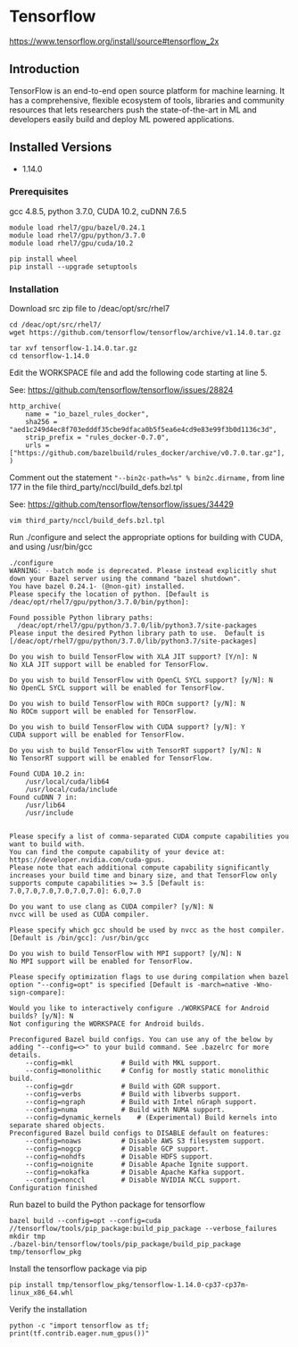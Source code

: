 # Tensorflow

https://www.tensorflow.org/install/source#tensorflow_2x

## Introduction

TensorFlow is an end-to-end open source platform for machine learning. It has 
a comprehensive, flexible ecosystem of tools, libraries and community resources 
that lets researchers push the state-of-the-art in ML and developers easily 
build and deploy ML powered applications.

## Installed Versions

 - 1.14.0

### Prerequisites

gcc 4.8.5, python 3.7.0, CUDA 10.2, cuDNN 7.6.5

```
module load rhel7/gpu/bazel/0.24.1
module load rhel7/gpu/python/3.7.0
module load rhel7/gpu/cuda/10.2

pip install wheel
pip install --upgrade setuptools
```

### Installation

Download src zip file to /deac/opt/src/rhel7
```
cd /deac/opt/src/rhel7/
wget https://github.com/tensorflow/tensorflow/archive/v1.14.0.tar.gz

tar xvf tensorflow-1.14.0.tar.gz 
cd tensorflow-1.14.0
```

Edit the WORKSPACE file and add the following code starting at line 5.

See: https://github.com/tensorflow/tensorflow/issues/28824
```
http_archive(
    name = "io_bazel_rules_docker",
    sha256 = "aed1c249d4ec8f703edddf35cbe9dfaca0b5f5ea6e4cd9e83e99f3b0d1136c3d",
    strip_prefix = "rules_docker-0.7.0",
    urls = ["https://github.com/bazelbuild/rules_docker/archive/v0.7.0.tar.gz"],
)
```
Comment out the statement ```"--bin2c-path=%s" % bin2c.dirname,``` from line 177 in the file third_party/nccl/build_defs.bzl.tpl

See: https://github.com/tensorflow/tensorflow/issues/34429
```
vim third_party/nccl/build_defs.bzl.tpl
```


Run ./configure and select the appropriate options for building with CUDA, and using /usr/bin/gcc

```
./configure 
WARNING: --batch mode is deprecated. Please instead explicitly shut down your Bazel server using the command "bazel shutdown".
You have bazel 0.24.1- (@non-git) installed.
Please specify the location of python. [Default is /deac/opt/rhel7/gpu/python/3.7.0/bin/python]: 

Found possible Python library paths:
  /deac/opt/rhel7/gpu/python/3.7.0/lib/python3.7/site-packages
Please input the desired Python library path to use.  Default is [/deac/opt/rhel7/gpu/python/3.7.0/lib/python3.7/site-packages]

Do you wish to build TensorFlow with XLA JIT support? [Y/n]: N
No XLA JIT support will be enabled for TensorFlow.

Do you wish to build TensorFlow with OpenCL SYCL support? [y/N]: N
No OpenCL SYCL support will be enabled for TensorFlow.

Do you wish to build TensorFlow with ROCm support? [y/N]: N
No ROCm support will be enabled for TensorFlow.

Do you wish to build TensorFlow with CUDA support? [y/N]: Y
CUDA support will be enabled for TensorFlow.

Do you wish to build TensorFlow with TensorRT support? [y/N]: N
No TensorRT support will be enabled for TensorFlow.

Found CUDA 10.2 in:
    /usr/local/cuda/lib64
    /usr/local/cuda/include
Found cuDNN 7 in:
    /usr/lib64
    /usr/include


Please specify a list of comma-separated CUDA compute capabilities you want to build with.
You can find the compute capability of your device at: https://developer.nvidia.com/cuda-gpus.
Please note that each additional compute capability significantly increases your build time and binary size, and that TensorFlow only supports compute capabilities >= 3.5 [Default is: 7.0,7.0,7.0,7.0,7.0,7.0]: 6.0,7.0

Do you want to use clang as CUDA compiler? [y/N]: N
nvcc will be used as CUDA compiler.

Please specify which gcc should be used by nvcc as the host compiler. [Default is /bin/gcc]: /usr/bin/gcc

Do you wish to build TensorFlow with MPI support? [y/N]: N
No MPI support will be enabled for TensorFlow.

Please specify optimization flags to use during compilation when bazel option "--config=opt" is specified [Default is -march=native -Wno-sign-compare]: 

Would you like to interactively configure ./WORKSPACE for Android builds? [y/N]: N
Not configuring the WORKSPACE for Android builds.

Preconfigured Bazel build configs. You can use any of the below by adding "--config=<>" to your build command. See .bazelrc for more details.
	--config=mkl         	# Build with MKL support.
	--config=monolithic  	# Config for mostly static monolithic build.
	--config=gdr         	# Build with GDR support.
	--config=verbs       	# Build with libverbs support.
	--config=ngraph      	# Build with Intel nGraph support.
	--config=numa        	# Build with NUMA support.
	--config=dynamic_kernels	# (Experimental) Build kernels into separate shared objects.
Preconfigured Bazel build configs to DISABLE default on features:
	--config=noaws       	# Disable AWS S3 filesystem support.
	--config=nogcp       	# Disable GCP support.
	--config=nohdfs      	# Disable HDFS support.
	--config=noignite    	# Disable Apache Ignite support.
	--config=nokafka     	# Disable Apache Kafka support.
	--config=nonccl      	# Disable NVIDIA NCCL support.
Configuration finished
```

Run bazel to build the Python package for tensorflow
```
bazel build --config=opt --config=cuda //tensorflow/tools/pip_package:build_pip_package --verbose_failures
mkdir tmp
./bazel-bin/tensorflow/tools/pip_package/build_pip_package tmp/tensorflow_pkg
```

Install the tensorflow package via pip
```
pip install tmp/tensorflow_pkg/tensorflow-1.14.0-cp37-cp37m-linux_x86_64.whl
```
Verify the installation
```
python -c "import tensorflow as tf; print(tf.contrib.eager.num_gpus())"
```

